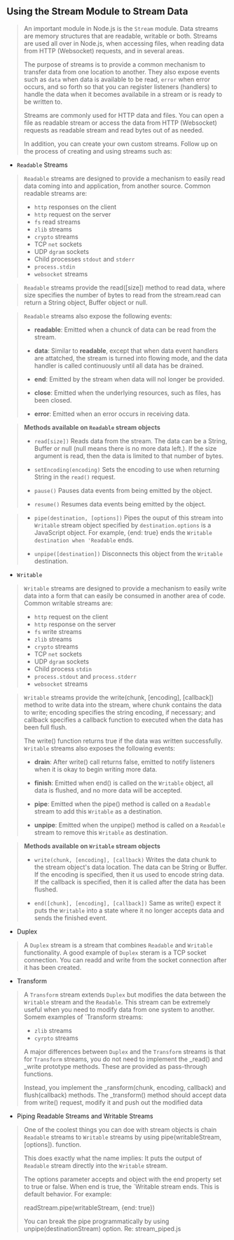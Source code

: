 ## Using the Stream Module to Stream Data
> An important module in Node.js is the `Stream` module. Data streams are 
> memory structures that are readable, writable or both. Streams are 
> used all over in Node.js, when accessing files, when reading data from
> HTTP (Websocket) requests, and in several areas.
>
> The purpose of streams is to provide a common mechanism to transfer data
> from one location to another. They also expose events such as `data` when
> data is available to be read, `error` when error occurs, and so forth so
> that you can register listeners (handlers) to handle the data when it 
> becomes availabile in a stream or is ready to be written to.
>
> Streams are commonly used for HTTP data and files. You can open a file as
> readable stream or access the data from HTTP (Websocket) requests as 
> readable stream and read bytes out of as needed.
>
> In addition, you can create your own custom streams. Follow up on the 
> process of creating and using streams such as:
  - `Readable` Streams
  > `Readable` streams are designed to provide a mechanism to easily read data coming into and application,
  > from another source. Common readable streams are:
   >  - `http` responses on the client
   >  - `http` request on the server
   >  - `fs` read streams
   >  - `zlib` streams
   >  - `crypto` streams
   >  - TCP `net` sockets
   >  - UDP `dgram` sockets
   >  - Child processes `stdout` and `stderr`
   >  - `process.stdin`
   >  - `websocket` streams
   
   > `Readable` streams provide the read([size]) method to read data, where size specifies the number of bytes
   > to read from the stream.read can return a String object, Buffer object or null.
   
   > `Readable` streams also expose the following events:
   >    - **readable**: Emitted when a chunck of data can be read from the stream.
   >
   >    - **data**: Similar to **readable**, except that when data event handlers are attatched, the stream is turned 
   >    into flowing mode, and the data handler is called continuously until all data has be drained.
   >
   >    - **end**: Emitted by the stream when data will nol longer be provided.
   >  
   >    - **close**: Emitted when the underlying resources, such as files, has been closed.
   >
   >    - **error**: Emitted when an error occurs in receiving data.
   
   > **Methods available on `Readable` stream objects**
   >
   >  - `read[size])` Reads data from the stream. The data can be a String, Buffer or null (null means there is no
   >     more data left.). If the size argument is read, then the data is limited to that number of bytes.
   >
   >  - `setEncoding(encoding)` Sets the encoding to use when returning String in the `read()` request.
   >
   >  - `pause()` Pauses data events from being emitted by the object.
   >
   >  - `resume()` Resumes data events being emitted by the object.
   
   >  - `pipe(destination, [options])` Pipes the ouput of this stream into `Writable` stream object specified
   >     by `destination.options` is a JavaScript object. For example, {end: true} ends the `Writable destination
         when 'Readable` ends.
   >
   >  - `unpipe([destination])` Disconnects this object from the `Writable` destination.  
          
  - `Writable` 
   > `Writable` streams are designed to provide a mechanism to easily write data into a form that can
   > easily be consumed in another area of code. Common writable streams are:
   >  - `http` request on the client
   >  - `http` response on the server
   >  - `fs` write streams
   >  - `zlib` streams
   >  - `crypto` streams
   >  - TCP `net` sockets
   >  - UDP `dgram` sockets
   >  - Child process `stdin` 
   >  - `process.stdout` and `process.stderr`
   >  - `websocket` streams
   
 > `Writable` streams provide the write(chunk, [encoding], [callback]) method to write data into the stream,
 > where chunk contains the data to write; encoding specifies the string encoding, if necessary; and callback
 > specifies a callback function to executed when the data has been full flush.
 >
 > The write() function returns true if the data was written successfully. 
 > `Writable` streams also exposes the following events:
   >    - **drain**: After write() call returns false, emitted to notify listeners when it is okay to begin writing more data.
   >
   >    - **finish**: Emitted when end() is called on the `Writable` object, all data is flushed, and no more data will be accepted.
   >
   >    - **pipe**: Emitted when the pipe() method is called on a `Readable` stream to add this `Writable` as a destination.
   >  
   >    - **unpipe**: Emitted when the unpipe() method is called on a `Readable` stream to remove this `Writable` as destination.
   
   > **Methods available on `Writable` stream objects**
   >
   >  - `write(chunk, [encoding], [callback)` Writes the data chunk to the stream object's data location. The data can be String
   >     or Buffer. If the encoding is specified, then it us used to encode string data. If the callback is specified, then it is
   >     called after the data has been flushed.
   >
   >  - `end([chunk], [encoding], [callback])` Same as write() expect it puts the `Writable` into a state where it no longer
   >     accepts data and sends the finished event.
    
  - Duplex
  > A `Duplex` stream is a stream that combines `Readable` and `Writable` functionality. A good example of `Duplex` steram is
  > a TCP socket connection. You can readd and write from the socket connection after it has been created.
     
  - Transform
  > A `Transform` stream extends `Duplex` but modifies the data between the `Writable` stream and the `Readable`. This stream
  > can be extremely useful when you need to modify data from one system to another. Somem examples of `Transform streams:
  >   - `zlib` streams
  >   - `cyrpto` streams
  >
  > A major differences between `Duplex` and the `Transform` streams is that for `Transform` streams, you do not need to 
  > implement the _read() and _write prototype methods. These are provided as pass-through functions.
  >
  > Instead, you implement the _ransform(chunk, encoding, callback) and  flush(callback) methods. The _transform() method
  > should accept data from write() request, modify it and push out the modified data
  >
  - Piping Readable Streams and Writable Streams
  > One of the coolest things you can doe with stream objects is chain `Readable` streams to `Writable` streams by using
  > pipe(writableStream, [options]). function.
  >
  > This does exactly what the name implies: It puts the output of `Readable` stream directly into the `Writable` stream.
  >
  > The options parameter accepts and object with the end property set to true or false. When end is true, the `Writable
  > stream ends. This is default behavior. For example:
  >
  >   readStream.pipe(writableStream, {end: true})
  >
  > You can break the pipe programmatically by using unpipe(destinationStream) option. Re: stream_piped.js
  